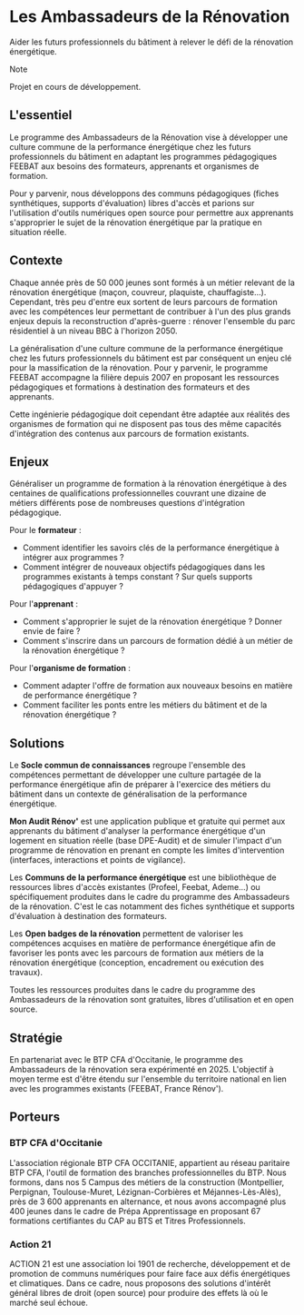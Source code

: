 # Les Ambassadeurs de la Rénovation

Aider les futurs professionnels du bâtiment à relever le défi de la rénovation énergétique.

> [!NOTE]  
> Projet en cours de développement.

## L'essentiel

Le programme des Ambassadeurs de la Rénovation vise à développer une culture commune de la performance énergétique chez les futurs professionnels du bâtiment en adaptant les programmes pédagogiques FEEBAT aux besoins des formateurs, apprenants et organismes de formation.

Pour y parvenir, nous développons des communs pédagogiques (fiches synthétiques, supports d'évaluation) libres d'accès et parions sur l'utilisation d'outils numériques open source pour permettre aux apprenants s'approprier le sujet de la rénovation énergétique par la pratique en situation réelle.

## Contexte

Chaque année près de 50 000 jeunes sont formés à un métier relevant de la rénovation énergétique (maçon, couvreur, plaquiste, chauffagiste…). Cependant, très peu d'entre eux sortent de leurs parcours de formation avec les compétences leur permettant de contribuer à l'un des plus grands enjeux depuis la reconstruction d'après-guerre : rénover l'ensemble du parc résidentiel à un niveau BBC à l'horizon 2050.

La généralisation d'une culture commune de la performance énergétique chez les futurs professionnels du bâtiment est par conséquent un enjeu clé pour la massification de la rénovation. Pour y parvenir, le programme FEEBAT accompagne la filière depuis 2007 en proposant les ressources pédagogiques et formations à destination des formateurs et des apprenants.

Cette ingénierie pédagogique doit cependant être adaptée aux réalités des organismes de formation qui ne disposent pas tous des même capacités d'intégration des contenus aux parcours de formation existants.

## Enjeux

Généraliser un programme de formation à la rénovation énergétique à des centaines de qualifications professionnelles couvrant une dizaine de métiers différents pose de nombreuses questions d'intégration pédagogique.

Pour le **formateur** :

- Comment identifier les savoirs clés de la performance énergétique à intégrer aux programmes ?
- Comment intégrer de nouveaux objectifs pédagogiques dans les programmes existants à temps constant ? Sur quels supports pédagogiques d'appuyer ?

Pour l'**apprenant** :

- Comment s'approprier le sujet de la rénovation énergétique ? Donner envie de faire ?
- Comment s'inscrire dans un parcours de formation dédié à un métier de la rénovation énergétique ?

Pour l'**organisme de formation** :

- Comment adapter l'offre de formation aux nouveaux besoins en matière de performance énergétique ?
- Comment faciliter les ponts entre les métiers du bâtiment et de la rénovation énergétique ?

## Solutions

Le **Socle commun de connaissances** regroupe l'ensemble des compétences permettant de développer une culture partagée de la performance énergétique afin de préparer à l'exercice des métiers du bâtiment dans un contexte de généralisation de la performance énergétique.

**Mon Audit Rénov'** est une application publique et gratuite qui permet aux apprenants du bâtiment d'analyser la performance énergétique d'un logement en situation réelle (base DPE-Audit) et de simuler l'impact d'un programme de rénovation en prenant en compte les limites d'intervention (interfaces, interactions et points de vigilance).

Les **Communs de la performance énergétique** est une bibliothèque de ressources libres d'accès existantes (Profeel, Feebat, Ademe…) ou spécifiquement produites dans le cadre du programme des Ambassadeurs de la rénovation. C'est le cas notamment des fiches synthétique et supports d'évaluation à destination des formateurs.

Les **Open badges de la rénovation** permettent de valoriser les compétences acquises en matière de performance énergétique afin de favoriser les ponts avec les parcours de formation aux métiers de la rénovation énergétique (conception, encadrement ou exécution des travaux).

Toutes les ressources produites dans le cadre du programme des Ambassadeurs de la rénovation sont gratuites, libres d'utilisation et en open source.

## Stratégie

En partenariat avec le BTP CFA d'Occitanie, le programme des Ambassadeurs de la rénovation sera expérimenté en 2025. L'objectif à moyen terme est d'être étendu sur l'ensemble du territoire national en lien avec les programmes existants (FEEBAT, France Rénov').

## Porteurs

### BTP CFA d'Occitanie

L'association régionale BTP CFA OCCITANIE, appartient au réseau paritaire BTP CFA, l'outil de formation des branches professionnelles du BTP. Nous formons, dans nos 5 Campus des métiers de la construction (Montpellier, Perpignan, Toulouse-Muret, Lézignan-Corbières et Méjannes-Lès-Alès), près de 3 600 apprenants en alternance, et nous avons accompagné plus 400 jeunes dans le cadre de Prépa Apprentissage en proposant 67 formations certifiantes du CAP au BTS et Titres Professionnels.

### Action 21

ACTION 21 est une association loi 1901 de recherche, développement et de promotion de communs numériques pour faire face aux défis énergétiques et climatiques. Dans ce cadre, nous proposons des solutions d'intérêt général libres de droit (open source) pour produire des effets là où le marché seul échoue.
